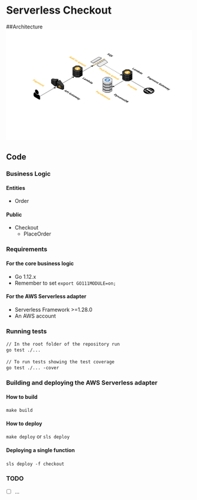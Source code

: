 # Serverless Checkout 

##Architecture
![Alt text](architecture.png?raw=true "Architecture")

## Code
### Business Logic
#### Entities
- Order

#### Public
- Checkout
    - PlaceOrder

### Requirements
#### For the core business logic
- Go 1.12.x
- Remember to set ```export GO111MODULE=on;```

#### For the AWS Serverless adapter
- Serverless Framework >=1.28.0
- An AWS account

### Running tests
```
// In the root folder of the repository run
go test ./...

// To run tests showing the test coverage
go test ./... -cover
```

### Building and deploying the AWS Serverless adapter

#### How to build
```make build```
#### How to deploy
```make deploy``` or ```sls deploy```
#### Deploying a single function
```sls deploy -f checkout```      

### TODO

- [ ] ...